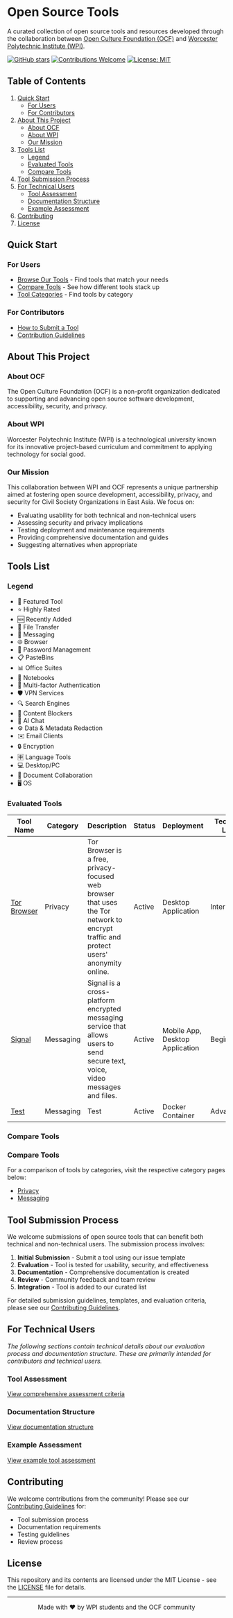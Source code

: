 # Open Source Tools

A curated collection of open source tools and resources developed through the collaboration between [Open Culture Foundation (OCF)](https://ocf.tw/en/) and [Worcester Polytechnic Institute (WPI)](https://www.wpi.edu/).

[![GitHub stars](https://img.shields.io/github/stars/adequatej/open-source-tools.svg?style=social&label=Star&maxAge=2592000)](https://github.com/adequatej/open-source-tools/stargazers/)
[![Contributions Welcome](https://img.shields.io/badge/contributions-welcome-brightgreen.svg?style=flat)](CONTRIBUTING.md)
[![License: MIT](https://img.shields.io/badge/License-MIT-yellow.svg)](LICENSE)

## Table of Contents
1. [Quick Start](#quick-start)
   - [For Users](#for-users)
   - [For Contributors](#for-contributors)
2. [About This Project](#about-this-project)
   - [About OCF](#about-ocf)
   - [About WPI](#about-wpi)
   - [Our Mission](#our-mission)
3. [Tools List](#tools-list)
   - [Legend](#legend)
   - [Evaluated Tools](#evaluated-tools)
   - [Compare Tools](#compare-tools)
4. [Tool Submission Process](#tool-submission-process)
5. [For Technical Users](#for-technical-users)
   - [Tool Assessment](#tool-assessment)
   - [Documentation Structure](#documentation-structure)
   - [Example Assessment](#example-assessment)
6. [Contributing](#contributing)
7. [License](#license)

## Quick Start

### For Users
- [Browse Our Tools](#tools-list) - Find tools that match your needs
- [Compare Tools](#compare-tools) - See how different tools stack up
- [Tool Categories](#tool-categories) - Find tools by category

### For Contributors
- [How to Submit a Tool](#tool-submission-process)
- [Contribution Guidelines](CONTRIBUTING.md)

## About This Project

### About OCF
The Open Culture Foundation (OCF) is a non-profit organization dedicated to supporting and advancing open source software development, accessibility, security, and privacy.

### About WPI
Worcester Polytechnic Institute (WPI) is a technological university known for its innovative project-based curriculum and commitment to applying technology for social good.

### Our Mission
This collaboration between WPI and OCF represents a unique partnership aimed at fostering open source development, accessibility, privacy, and security for Civil Society Organizations in East Asia. We focus on:

- Evaluating usability for both technical and non-technical users
- Assessing security and privacy implications
- Testing deployment and maintenance requirements
- Providing comprehensive documentation and guides
- Suggesting alternatives when appropriate

## Tools List

### Legend
- 🌟 Featured Tool
- ⭐ Highly Rated
- 🆕 Recently Added
- 💾 File Transfer
- 💬 Messaging
- 🌐 Browser
- 🔑 Password Management
- 📋 PasteBins
- 📊 Office Suites
- 📓 Notebooks
- 🔐 Multi-factor Authentication
- 🛡️ VPN Services
- 🔍 Search Engines
- 🚫 Content Blockers
- 🤖 AI Chat
- ⚙️ Data & Metadata Redaction
- ✉️ Email Clients
- 🔒 Encryption
- 🈸 Language Tools
- 💻 Desktop/PC
- 🤝 Document Collaboration
- 🖥️ OS

### Evaluated Tools

<!-- BEGIN TOOLS -->
| Tool Name | Category | Description | Status | Deployment | Technical Level | Documentation | Overall Rating | Last Tested |
|----------|-----------|-------------|---------|------------|-----------------|---------------|----------------|-------------|
| [Tor Browser](https://www.torproject.org/) | Privacy | Tor Browser is a free, privacy-focused web browser that uses the Tor network to encrypt traffic and protect users' anonymity online. | Active | Desktop Application | Intermediate | [Details](docs/tools/categories/privacy/Tor-Browser.md) | 4.51 | 2024-03-15 |
| [Signal](https://signal.org/) | Messaging | Signal is a cross-platform encrypted messaging service that allows users to send secure text, voice, video messages and files. | Active | Mobile App, Desktop Application | Beginner | [Details](docs/tools/categories/messaging/Signal.md) | 4.8 | 2024-03-21 |
| [Test](#) | Messaging | Test | Active | Docker Container | Advanced | [Details](docs/tools/categories/messaging/Test.md) | Test | Test |
<!-- END TOOLS -->

### Compare Tools

<!-- BEGIN COMPARISONS -->
### Compare Tools
For a comparison of tools by categories, visit the respective category pages below:
- [Privacy](docs/tools/comparisons/privacy.md)
- [Messaging](docs/tools/comparisons/messaging.md)
<!-- END COMPARISONS -->

## Tool Submission Process

We welcome submissions of open source tools that can benefit both technical and non-technical users. The submission process involves:

1. **Initial Submission** - Submit a tool using our issue template
2. **Evaluation** - Tool is tested for usability, security, and effectiveness
3. **Documentation** - Comprehensive documentation is created
4. **Review** - Community feedback and team review
5. **Integration** - Tool is added to our curated list

For detailed submission guidelines, templates, and evaluation criteria, please see our [Contributing Guidelines](CONTRIBUTING.md).

## For Technical Users

*The following sections contain technical details about our evaluation process and documentation structure. These are primarily intended for contributors and technical users.*

### Tool Assessment
[View comprehensive assessment criteria](docs/technical/assessment/criteria.md)

### Documentation Structure
[View documentation structure](docs/technical/README.md)

### Example Assessment
[View example tool assessment](docs/technical/assessment/example-assessment.md)

## Contributing

We welcome contributions from the community! Please see our [Contributing Guidelines](CONTRIBUTING.md) for:
- Tool submission process
- Documentation requirements
- Testing guidelines
- Review process

## License

This repository and its contents are licensed under the MIT License - see the [LICENSE](LICENSE) file for details.

---

<div align="center">
Made with ❤️ by WPI students and the OCF community
</div>
